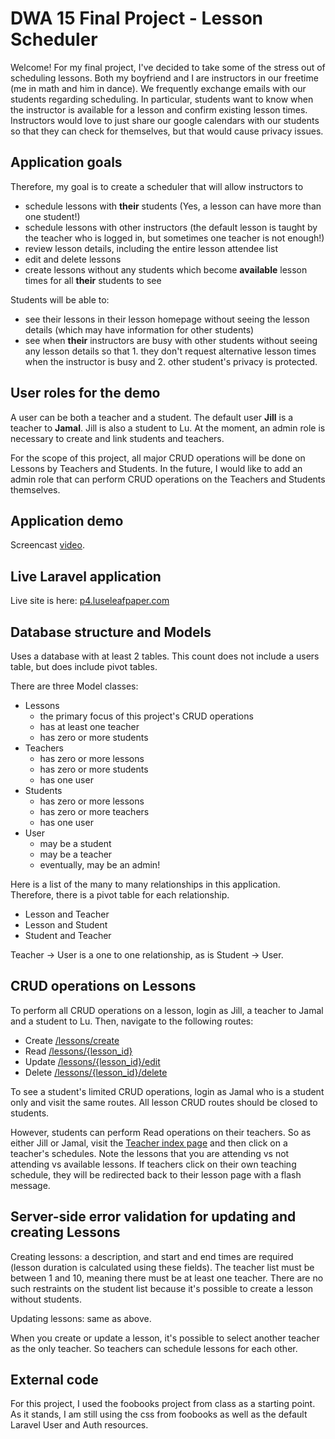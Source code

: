 # DWA 15 Final Project - Lesson Scheduler 

Welcome! For my final project, I've decided to take some of the stress out of scheduling lessons. Both my boyfriend and I are instructors in our freetime (me in math and him in dance). We frequently exchange emails with our students regarding scheduling. In particular, students want to know when the instructor is available for a lesson and confirm existing lesson times. Instructors would love to just share our google calendars with our students so that they can check for themselves, but that would cause privacy issues. 

## Application goals 
Therefore, my goal is to create a scheduler that will allow instructors to 
* schedule lessons with **their** students (Yes, a lesson can have more than one student!) 
* schedule lessons with other instructors (the default lesson is taught by the teacher who is logged in, but sometimes one teacher is not enough!) 
* review lesson details, including the entire lesson attendee list
* edit and delete lessons 
* create lessons without any students which become **available** lesson times for all **their** students to see 

Students will be able to: 
* see their lessons in their lesson homepage without seeing the lesson details (which may have information for other students)
* see when **their** instructors are busy with other students without seeing any lesson details so that 1. they don't request alternative lesson times when the instructor is busy and 2. other student's privacy is protected. 

## User roles for the demo 

A user can be both a teacher and a student. The default user **Jill** is a teacher to **Jamal**. Jill is also a student to Lu. At the moment, an admin role is necessary to create and link students and teachers. 

For the scope of this project, all major CRUD operations will be done on Lessons by Teachers and Students. In the future, I would like to add an admin role that can perform CRUD operations on the Teachers and Students themselves. 

## Application demo 
Screencast [video](). 

## Live Laravel application
Live site is here: [p4.luseleafpaper.com](http://p4.luseleafpaper.com/)

## Database structure and Models 
Uses a database with at least 2 tables. This count does not include a users table, but does include pivot tables.

There are three Model classes: 
* Lessons   
  * the primary focus of this project's CRUD operations
  * has at least one teacher 
  * has zero or more students 
* Teachers 
  * has zero or more lessons 
  * has zero or more students 
  * has one user 
* Students 
  * has zero or more lessons 
  * has zero or more teachers 
  * has one user 
* User 
  * may be a student 
  * may be a teacher 
  * eventually, may be an admin! 

Here is a list of the many to many relationships in this application. Therefore, there is a pivot table for each relationship.
* Lesson and Teacher
* Lesson and Student
* Student and Teacher 

Teacher -> User is a one to one relationship, as is Student -> User. 

## CRUD operations on Lessons 

To perform all CRUD operations on a lesson, login as Jill, a teacher to Jamal and a student to Lu. Then, navigate to the following routes: 
* Create [/lessons/create](http://p4.luseleafpaper.com/lessons/create)
* Read [/lessons/{lesson_id}](http://p4.luseleafpaper.com/lessons/2)
* Update [/lessons/{lesson_id}/edit](http://p4.luseleafpaper.com/lessons/2/edit)
* Delete [/lessons/{lesson_id}/delete](http://p4.luseleafpaper.com/lessons/2/delete)

To see a student's limited CRUD operations, login as Jamal who is a student only and visit the same routes. All lesson CRUD routes should be closed to students. 

However, students can perform Read operations on their teachers. So as either Jill or Jamal, visit the [Teacher index page](http://p4.luseleafpaper.com/teachers) and then click on a teacher's schedules. Note the lessons that you are attending vs not attending vs available lessons. If teachers click on their own teaching schedule, they will be redirected back to their lesson page with a flash message. 

## Server-side error validation for updating and creating Lessons 

Creating lessons: a description, and start and end times are required (lesson duration is calculated using these fields). The teacher list must be between 1 and 10, meaning there must be at least one teacher. There are no such restraints on the student list because it's possible to create a lesson without students. 

Updating lessons: same as above. 

When you create or update a lesson, it's possible to select another teacher as the only teacher. So teachers can schedule lessons for each other. 

## External code

For this project, I used the foobooks project from class as a starting point. As it stands, I am still using the css from foobooks as well as the default Laravel User and Auth resources. 
